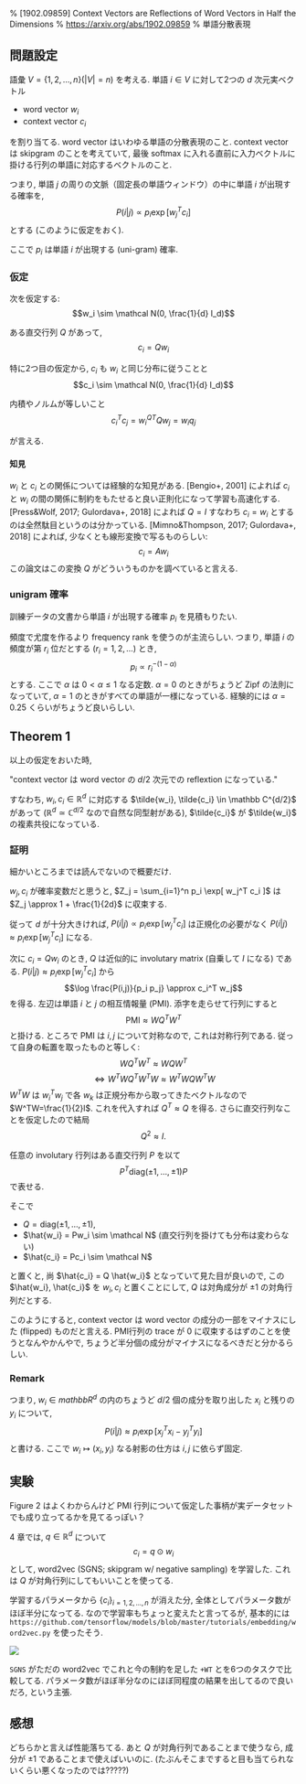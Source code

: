 % [1902.09859] Context Vectors are Reflections of Word Vectors in Half the Dimensions
% https://arxiv.org/abs/1902.09859
% 単語分散表現

## 問題設定

語彙 $V = \{1,2,\ldots,n\} (|V| = n)$ を考える.
単語 $i \in V$ に対して2つの $d$ 次元実ベクトル

- word vector $w_i$
- context vector $c_i$

を割り当てる.
word vector はいわゆる単語の分散表現のこと.
context vector は skipgram のことを考えていて, 最後 softmax に入れる直前に入力ベクトルに掛ける行列の単語に対応するベクトルのこと.

つまり,
単語 $j$ の周りの文脈（固定長の単語ウィンドウ）の中に単語 $i$ が出現する確率を,
$$P(i | j) \propto p_i \exp[ w_j^T c_i ]$$
とする (このように仮定をおく).

ここで $p_i$ は単語 $i$ が出現する (uni-gram) 確率.

### 仮定

次を仮定する:
$$w_i \sim \mathcal N(0, \frac{1}{d} I_d)$$

ある直交行列 $Q$ があって,
$$c_i = Q w_i$$

特に2つ目の仮定から, $c_i$ も $w_i$ と同じ分布に従うことと
$$c_i \sim \mathcal N(0, \frac{1}{d} I_d)$$

内積やノルムが等しいこと
$$c_i^T c_j = w_i^ Q^T Q w_j = w_i q_j$$

が言える.

#### 知見

$w_i$ と $c_i$ との関係については経験的な知見がある.
[Bengio+, 2001] によれば $c_i$ と $w_i$ の間の関係に制約をもたせると良い正則化になって学習も高速化する.
[Press&Wolf, 2017; Gulordava+, 2018] によれば $Q=I$ すなわち $c_i=w_i$ とするのは全然駄目というのは分かっている.
[Mimno&Thompson, 2017; Gulordava+, 2018] によれば, 少なくとも線形変換で写るものらしい:
$$c_i = A w_i$$
この論文はこの変換 $Q$ がどういうものかを調べていると言える.

### unigram 確率

訓練データの文書から単語 $i$ が出現する確率 $p_i$ を見積もりたい.

頻度で尤度を作るより frequency rank を使うのが主流らしい.
つまり, 単語 $i$ の頻度が第 $r_i$ 位だとする $(r_i=1,2,\ldots)$ とき,
$$p_i \propto r_i^{-(1-\alpha)}$$
とする.
ここで $\alpha$ は $0 < \alpha \leq 1$ なる定数.
$\alpha=0$ のときがちょうど Zipf の法則になっていて,
$\alpha=1$ のときがすべての単語が一様になっている.
経験的には $\alpha=0.25$ くらいがちょうど良いらしい.

## Theorem 1

以上の仮定をおいた時,

"context vector は word vector の $d/2$ 次元での reflextion になっている."

すなわち,
$w_i, c_i \in \mathbb R^d$ に対応する
$\tilde{w_i}, \tilde{c_i} \in \mathbb C^{d/2}$ があって
($\mathbb R^d \simeq \mathbb C^{d/2}$ なので自然な同型射がある),
$\tilde{c_i}$ が $\tilde{w_i}$ の複素共役になっている.

### 証明

細かいところまでは読んでないので概要だけ.

$w_j, c_i$ が確率変数だと思うと,
$Z_j = \sum_{i=1}^n p_i \exp[ w_j^T c_i ]$
は
$Z_j \approx 1 + \frac{1}{2d}$
に収束する.

従って $d$ が十分大きければ,
$P(i | j) \propto p_i \exp[ w_j^T c_i ]$
は正規化の必要がなく
$P(i | j) \approx p_i \exp[ w_j^T c_i ]$
になる.

次に $c_i = Q w_i$ のとき,
$Q$ は近似的に involutary matrix (自乗して $I$ になる) である.
$P(i | j) \approx p_i \exp[ w_j^T c_i ]$
から
$$\log \frac{P(i,j)}{p_i p_j} \approx c_i^T w_j$$
を得る.
左辺は単語 $i$ と $j$ の相互情報量 (PMI).
添字を走らせて行列にすると
$$\mathrm{PMI} \approx W Q^T W^T$$
と掛ける.
ところで PMI は $i,j$ について対称なので, これは対称行列である.
従って自身の転置を取ったものと等しく:
$$W Q^T W^T  \approx  W Q W^T$$
$$\iff W^TW Q^T W^TW  \approx  W^TW Q W^TW$$
$W^TW$ は $w_i^T w_j$ で各 $w_k$ は正規分布から取ってきたベクトルなので
$W^TW=\frac{1}{2}I$.
これを代入すれば
$Q^T \approx Q$
を得る.
さらに直交行列なことを仮定したので結局
$$Q^2 \approx I.$$

任意の involutary 行列はある直交行列 $P$ を以て
$$P^T \mathrm{diag}(\pm 1, \ldots, \pm 1) P$$
で表せる.

そこで

- $Q = \mathrm{diag}(\pm 1, \ldots, \pm 1)$,
- $\hat{w_i} = Pw_i \sim \mathcal N$ (直交行列を掛けても分布は変わらない)
- $\hat{c_i} = Pc_i \sim \mathcal N$

と置くと, 尚 $\hat{c_i} = Q \hat{w_i}$ となっていて見た目が良いので,
この $\hat{w_i}, \hat{c_i}$ を $w_i, c_i$ と置くことにして,
$Q$ は対角成分が $\pm 1$ の対角行列だとする.

このようにすると, context vector は word vector の成分の一部をマイナスにした (flipped) ものだと言える.
PMI行列の trace が $0$ に収束するはずのことを使うとなんやかんやで, ちょうど半分個の成分がマイナスになるべきだと分かるらしい.

### Remark

つまり, $w_i \in mathbb R^d$ の内のちょうど $d/2$ 個の成分を取り出した $x_i$ と残りの $y_i$ について,
$$P(i | j) \approx p_i \exp[ x_j^T x_i - y_j^T y_i ]$$
と書ける.
ここで $w_i \mapsto (x_i, y_i)$ なる射影の仕方は $i, j$ に依らず固定.

## 実験

Figure 2 はよくわからんけど PMI 行列について仮定した事柄が実データセットでも成り立ってるかを見てるっぽい？

4 章では, $q \in \mathbb R^d$ について
$$c_i = q \odot w_i$$
として, word2vec (SGNS; skipgram w/ negative sampling) を学習した.
これは $Q$ が対角行列にしてもいいことを使ってる.

学習するパラメータから $\{c_i\}_{i=1,2,\ldots,n}$ が消えた分, 全体としてパラメータ数がほぼ半分になってる.
なので学習率もちょっと変えたと言ってるが, 基本的には
`https://github.com/tensorflow/models/blob/master/tutorials/embedding/word2vec.py`
を使ったそう.

![](https://i.imgur.com/rJDV9Dl.png)

`SGNS` がただの word2vec でこれと今の制約を足した `+WT` とを6つのタスクで比較してる.
パラメータ数がほぼ半分なのにほぼ同程度の結果を出してるので良いだろ, という主張.

## 感想

どちらかと言えば性能落ちてる.
あと $Q$ が対角行列であることまで使うなら, 成分が $\pm 1$ であることまで使えばいいのに.
(たぶんそこまですると目も当てられないくらい悪くなったのでは?????)
